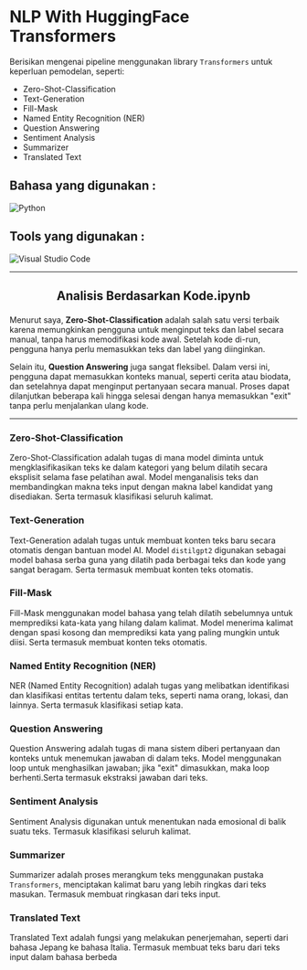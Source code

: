 <p align="center">
    <h1>NLP With HuggingFace Transformers</h1>
</p>

Berisikan mengenai pipeline menggunakan library `Transformers` untuk keperluan pemodelan, seperti:

- Zero-Shot-Classification
- Text-Generation
- Fill-Mask
- Named Entity Recognition (NER)
- Question Answering
- Sentiment Analysis
- Summarizer
- Translated Text


## Bahasa yang digunakan :
![Python](https://img.shields.io/badge/python-3670A0?style=for-the-badge&logo=python&logoColor=ffdd54)


## Tools yang digunakan :
![Visual Studio Code](https://img.shields.io/badge/Visual%20Studio%20Code-0078d7.svg?style=for-the-badge&logo=visual-studio-code&logoColor=white)


---

## <p align="center">Analisis Berdasarkan Kode.ipynb</p>

Menurut saya, **Zero-Shot-Classification** adalah salah satu versi terbaik karena memungkinkan pengguna untuk menginput teks dan label secara manual, tanpa harus memodifikasi kode awal. Setelah kode di-run, pengguna hanya perlu memasukkan teks dan label yang diinginkan.

Selain itu, **Question Answering** juga sangat fleksibel. Dalam versi ini, pengguna dapat memasukkan konteks manual, seperti cerita atau biodata, dan setelahnya dapat menginput pertanyaan secara manual. Proses dapat dilanjutkan beberapa kali hingga selesai dengan hanya memasukkan "exit" tanpa perlu menjalankan ulang kode.

---

### Zero-Shot-Classification

Zero-Shot-Classification adalah tugas di mana model diminta untuk mengklasifikasikan teks ke dalam kategori yang belum dilatih secara eksplisit selama fase pelatihan awal. Model menganalisis teks dan membandingkan makna teks input dengan makna label kandidat yang disediakan. Serta termasuk klasifikasi seluruh kalimat.

### Text-Generation

Text-Generation adalah tugas untuk membuat konten teks baru secara otomatis dengan bantuan model AI. Model `distilgpt2` digunakan sebagai model bahasa serba guna yang dilatih pada berbagai teks dan kode yang sangat beragam. Serta termasuk membuat konten teks otomatis.

### Fill-Mask

Fill-Mask menggunakan model bahasa yang telah dilatih sebelumnya untuk memprediksi kata-kata yang hilang dalam kalimat. Model menerima kalimat dengan spasi kosong dan memprediksi kata yang paling mungkin untuk diisi. Serta termasuk membuat konten teks otomatis.

### Named Entity Recognition (NER)

NER (Named Entity Recognition) adalah tugas yang melibatkan identifikasi dan klasifikasi entitas tertentu dalam teks, seperti nama orang, lokasi, dan lainnya. Serta termasuk klasifikasi setiap kata.

### Question Answering

Question Answering adalah tugas di mana sistem diberi pertanyaan dan konteks untuk menemukan jawaban di dalam teks. Model menggunakan loop untuk menghasilkan jawaban; jika "exit" dimasukkan, maka loop berhenti.Serta termasuk ekstraksi jawaban dari teks.

### Sentiment Analysis

Sentiment Analysis digunakan untuk menentukan nada emosional di balik suatu teks. Termasuk klasifikasi seluruh kalimat.

### Summarizer

Summarizer adalah proses merangkum teks menggunakan pustaka `Transformers`, menciptakan kalimat baru yang lebih ringkas dari teks masukan. Termasuk membuat ringkasan dari teks input.

### Translated Text

Translated Text adalah fungsi yang melakukan penerjemahan, seperti dari bahasa Jepang ke bahasa Italia. Termasuk membuat teks baru dari teks input dalam bahasa berbeda